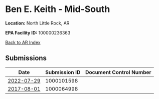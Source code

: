 # Ben E. Keith - Mid-South

**Location:** North Little Rock, AR

**EPA Facility ID:** 100000236363

[Back to AR Index](../../index.md)

## Submissions

| Date | Submission ID | Document Control Number |
|------|--------------|-------------------------|
| [2022-07-29](submissions/1000101598.md) | 1000101598 |  |
| [2017-08-01](submissions/1000064998.md) | 1000064998 |  |
